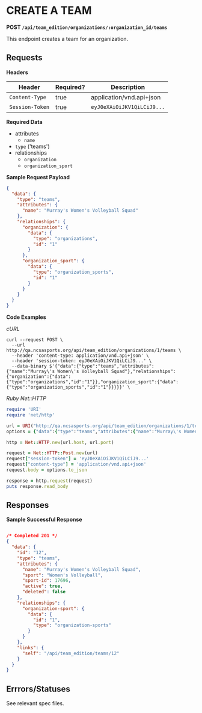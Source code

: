 # CREATE A TEAM

**POST `/api/team_edition/organizations/:organization_id/teams`**

This endpoint creates a team for an organization.

## Requests

**Headers**

| Header          | Required? | Description                |
|-----------------|-----------|----------------------------|
| `Content-Type`  | true      | application/vnd.api+json   |
| `Session-Token` | true      | `eyJ0eXAiOiJKV1QiLCiJ9...` |

**Required Data**

* attributes
  - `name`
* `type` ('teams')
* relationships
  - `organization`
  - `organization_sport`


**Sample Request Payload**

```json
{
  "data": {
    "type": "teams",
    "attributes": {
      "name": "Murray's Women's Volleyball Squad"
    },
    "relationships": {
      "organization": {
        "data": {
          "type": "organizations",
          "id": "1"
        }
      },
      "organization_sport": {
        "data": {
          "type": "organization_sports",
          "id": "1"
        }
      }
    }
  }
}
```


**Code Examples**

_cURL_

```shell
curl --request POST \
  --url http://qa.ncsasports.org/api/team_edition/organizations/1/teams \
  --header 'content-type: application/vnd.api+json' \
  --header 'session-token: eyJ0eXAiOiJKV1QiLCiJ9...' \
  --data-binary $'{"data":{"type":"teams","attributes":{"name":"Murray\'s Women\'s Volleyball Squad"},"relationships":{"organization":{"data":{"type":"organizations","id":"1"}},"organization_sport":{"data":{"type":"organization_sports","id":"1"}}}}}' \
```


_Ruby Net::HTTP_

```ruby
require 'URI'
require 'net/http'

url = URI("http://qa.ncsasports.org/api/team_edition/organizations/1/teams")
options = {"data":{"type":"teams","attributes":{"name":"Murray\'s Women\'s Volleyball Squad"},"relationships":{"organization":{"data":{"type":"organizations","id":"1"}},"organization_sport":{"data":{"type":"organization_sports","id":"1"}}}}}

http = Net::HTTP.new(url.host, url.port)

request = Net::HTTP::Post.new(url)
request["session-token"] = 'eyJ0eXAiOiJKV1QiLCiJ9...'
request["content-type"] = 'application/vnd.api+json'
request.body = options.to_json

response = http.request(request)
puts response.read_body
```


## Responses

**Sample Successful Response**

```json

/* Completed 201 */
{
  "data": {
    "id": "12",
    "type": "teams",
    "attributes": {
      "name": "Murray's Women's Volleyball Squad",
      "sport": "Women's Volleyball",
      "sport-id": 17696,
      "active": true,
      "deleted": false
    },
    "relationships": {
      "organization-sport": {
        "data": {
          "id": "1",
          "type": "organization-sports"
        }
      }
    },
    "links": {
      "self": "/api/team_edition/teams/12"
    }
  }
}
```


## Errrors/Statuses

See relevant spec files.
